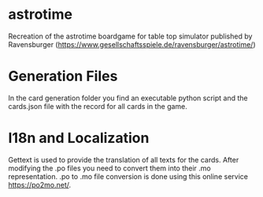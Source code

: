 # astrotime
Recreation of the astrotime boardgame for table top simulator published by Ravensburger (https://www.gesellschaftsspiele.de/ravensburger/astrotime/)


# Generation Files

In the card generation folder you find an executable python script and the cards.json file with the record for all cards in the game.

# I18n and Localization
Gettext is used to provide the translation of all texts for the cards.
After modifying the .po files you need to convert them into their .mo representation.
.po to .mo file conversion is done using this online service https://po2mo.net/.